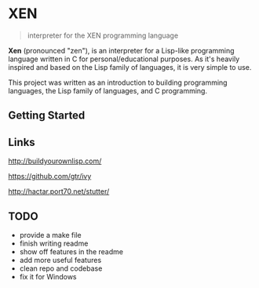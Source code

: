 # XEN

> interpreter for the XEN programming language

**Xen** (pronounced "zen"), is an interpreter for a Lisp-like programming language written in C for personal/educational purposes. As it's heavily inspired and based on the Lisp family of languages, it is very simple to use.

This project was written as an introduction to building programming languages, the Lisp family of languages, and C programming. 

## Getting Started


## Links
http://buildyourownlisp.com/

https://github.com/gtr/ivy

http://hactar.port70.net/stutter/

## TODO
* provide a make file
* finish writing readme
* show off features in the readme
* add more useful features
* clean repo and codebase
* fix it for Windows
